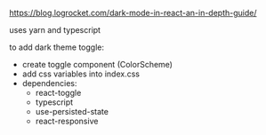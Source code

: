 https://blog.logrocket.com/dark-mode-in-react-an-in-depth-guide/

uses yarn and typescript

to add dark theme toggle:
- create toggle component (ColorScheme)
- add css variables into index.css
- dependencies: 
    - react-toggle
    - typescript
    - use-persisted-state
    - react-responsive
